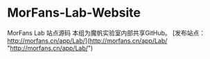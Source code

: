 # MorFans-Lab-Website
MorFans Lab 站点源码
本组为魔帆实验室内部共享GitHub。
[发布站点：http://morfans.cn/app/Lab/](http://morfans.cn/app/Lab/ "http://morfans.cn/app/Lab/")